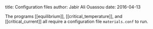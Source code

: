 title:  Configuration files
author: Jabir Ali Ouassou
date:   2016-04-13


The programs [[equilibrium]], [[critical_temperature]], and [[critical_current]] all require a configuration file `materials.conf` to run.
